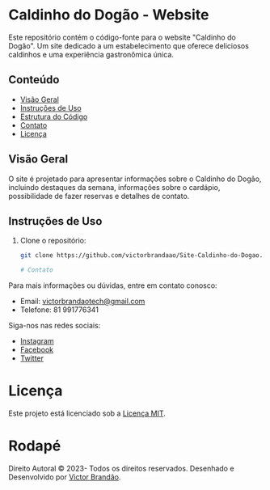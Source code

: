 # Caldinho do Dogão - Website

Este repositório contém o código-fonte para o website "Caldinho do Dogão". Um site dedicado a um estabelecimento que oferece deliciosos caldinhos e uma experiência gastronômica única.

## Conteúdo

- [Visão Geral](#visão-geral)
- [Instruções de Uso](#instruções-de-uso)
- [Estrutura do Código](#estrutura-do-código)
- [Contato](#contato)
- [Licença](#licença)

## Visão Geral

O site é projetado para apresentar informações sobre o Caldinho do Dogão, incluindo destaques da semana, informações sobre o cardápio, possibilidade de fazer reservas e detalhes de contato.

## Instruções de Uso

1. Clone o repositório:

   ```bash
   git clone https://github.com/victorbrandaao/Site-Caldinho-do-Dogao.git

   # Contato

Para mais informações ou dúvidas, entre em contato conosco:

- Email: victorbrandaotech@gmail.com
- Telefone: 81 991776341

Siga-nos nas redes sociais:
- [Instagram](https://www.instagram.com/caldinhododogao/)
- [Facebook](#)  <!-- Substitua '#' pelo link real do Facebook -->
- [Twitter](https://www.x.com/vtubrandao/)   <!-- Substitua '#' pelo link real do Twitter -->

# Licença

Este projeto está licenciado sob a [Licença MIT](LICENSE).

# Rodapé

Direito Autoral &copy; 2023- Todos os direitos reservados. Desenhado e Desenvolvido por [Victor Brandão](https://github.com/victorbrandaao).

